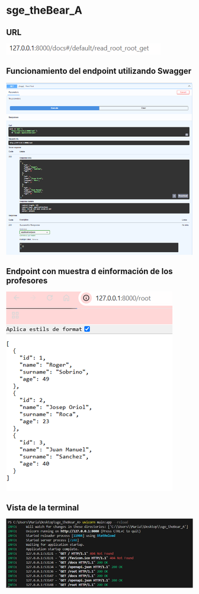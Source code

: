 # sge_theBear_A
## URL 
![alt text](image-1.png)

## Funcionamiento del endpoint utilizando Swagger
![alt text](image.png)



## Endpoint con muestra d einformación de los profesores

![alt text](image-3.png)

## Vista de la terminal 

![alt text](image-2.png)